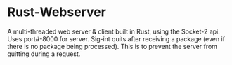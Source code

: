 # Rust-Webserver

A multi-threaded web server & client built in Rust, using the Socket-2 api. Uses port#-8000 for server. Sig-int quits after receiving a package (even if there is no package being processed). This is to prevent the server from quitting during a request. 
